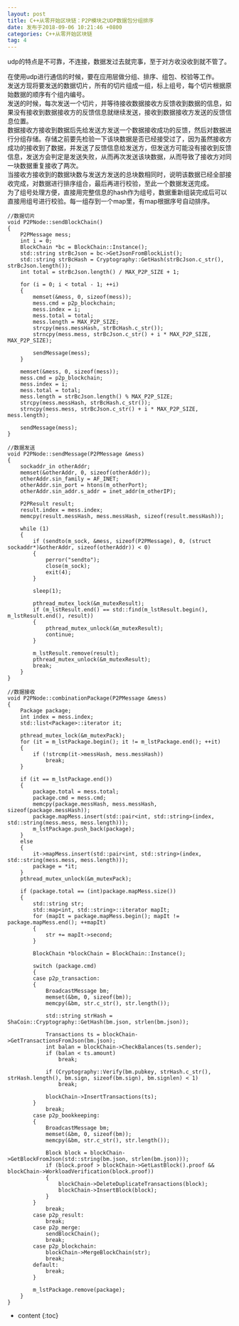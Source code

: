 ```yaml
---
layout: post
title: C++从零开始区块链：P2P模块之UDP数据包分组排序
date: 发布于2018-09-06 10:21:46 +0800
categories: C++从零开始区块链
tag: 4
---
```


udp的特点是不可靠，不连接，数据发过去就完事，至于对方收没收到就不管了。  

<!-- more -->
在使用udp进行通信的时候，要在应用层做分组、排序、组包、校验等工作。  
发送方现将要发送的数据切片，所有的切片组成一组，标上组号，每个切片根据原始数据的顺序有个组内编号。  
发送的时候，每次发送一个切片，并等待接收数据接收方反馈收到数据的信息，如果没有接收到数据接收方的反馈信息就继续发送，接收到数据接收方发送的反馈信息位置。  
数据接收方接收到数据后先给发送方发送一个数据接收成功的反馈，然后对数据进行分组存储。存储之前要先检验一下该块数据是否已经接受过了，因为虽然接收方成功的接收到了数据，并发送了反馈信息给发送方，但发送方可能没有接收到反馈信息，发送方会判定是发送失败，从而再次发送该块数据，从而导致了接收方对同一块数据重复接收了两次。  
当接收方接收到的数据块数与发送方发送的总块数相同时，说明该数据已经全部接收完成，对数据进行排序组合，最后再进行校验，至此一个数据发送完成。  
为了组号处理方便，直接用完整信息的hash作为组号，数据重新组装完成后可以直接用组号进行校验。每一组存到一个map里，有map根据序号自动排序。

    
    
    //数据切片
    void P2PNode::sendBlockChain()
    {
        P2PMessage mess;
        int i = 0;
        BlockChain *bc = BlockChain::Instance();
        std::string strBcJson = bc->GetJsonFromBlockList();
        std::string strBcHash = Cryptography::GetHash(strBcJson.c_str(), strBcJson.length());
        int total = strBcJson.length() / MAX_P2P_SIZE + 1;
    
        for (i = 0; i < total - 1; ++i)
        {
            memset(&mess, 0, sizeof(mess));
            mess.cmd = p2p_blockchain;
            mess.index = i;
            mess.total = total;
            mess.length = MAX_P2P_SIZE;
            strcpy(mess.messHash, strBcHash.c_str());
            strncpy(mess.mess, strBcJson.c_str() + i * MAX_P2P_SIZE, MAX_P2P_SIZE);
    
            sendMessage(mess);
        }
    
        memset(&mess, 0, sizeof(mess));
        mess.cmd = p2p_blockchain;
        mess.index = i;
        mess.total = total;
        mess.length = strBcJson.length() % MAX_P2P_SIZE;
        strcpy(mess.messHash, strBcHash.c_str());
        strncpy(mess.mess, strBcJson.c_str() + i * MAX_P2P_SIZE, mess.length);
    
        sendMessage(mess);
    }
    
    //数据发送
    void P2PNode::sendMessage(P2PMessage &mess)
    {
        sockaddr_in otherAddr;
        memset(&otherAddr, 0, sizeof(otherAddr));
        otherAddr.sin_family = AF_INET;
        otherAddr.sin_port = htons(m_otherPort);
        otherAddr.sin_addr.s_addr = inet_addr(m_otherIP);
    
        P2PResult result;
        result.index = mess.index;
        memcpy(result.messHash, mess.messHash, sizeof(result.messHash));
    
        while (1)
        {
            if (sendto(m_sock, &mess, sizeof(P2PMessage), 0, (struct sockaddr*)&otherAddr, sizeof(otherAddr)) < 0)
            {
                perror("sendto");
                close(m_sock);
                exit(4);
            }
    
            sleep(1);
    
            pthread_mutex_lock(&m_mutexResult);
            if (m_lstResult.end() == std::find(m_lstResult.begin(), m_lstResult.end(), result))
            {
                pthread_mutex_unlock(&m_mutexResult);
                continue;
            }
    
            m_lstResult.remove(result);
            pthread_mutex_unlock(&m_mutexResult);
            break;
        }
    }
    
    //数据接收
    void P2PNode::combinationPackage(P2PMessage &mess)
    {
        Package package;
        int index = mess.index;
        std::list<Package>::iterator it;
    
        pthread_mutex_lock(&m_mutexPack);
        for (it = m_lstPackage.begin(); it != m_lstPackage.end(); ++it)
        {
            if (!strcmp(it->messHash, mess.messHash))
                break;
        }
    
        if (it == m_lstPackage.end())
        {
            package.total = mess.total;
            package.cmd = mess.cmd;
            memcpy(package.messHash, mess.messHash, sizeof(package.messHash));
            package.mapMess.insert(std::pair<int, std::string>(index, std::string(mess.mess, mess.length)));
            m_lstPackage.push_back(package);
        }
        else
        {
            it->mapMess.insert(std::pair<int, std::string>(index, std::string(mess.mess, mess.length)));
            package = *it;
        }
        pthread_mutex_unlock(&m_mutexPack);
    
        if (package.total == (int)package.mapMess.size())
        {
            std::string str;
            std::map<int, std::string>::iterator mapIt;
            for (mapIt = package.mapMess.begin(); mapIt != package.mapMess.end(); ++mapIt)
            {
                str += mapIt->second;
            }
    
            BlockChain *blockChain = BlockChain::Instance();
    
            switch (package.cmd)
            {
            case p2p_transaction:
            {
                BroadcastMessage bm;
                memset(&bm, 0, sizeof(bm));
                memcpy(&bm, str.c_str(), str.length());
    
                std::string strHash = ShaCoin::Cryptography::GetHash(bm.json, strlen(bm.json));
    
                Transactions ts = blockChain->GetTransactionsFromJson(bm.json);
                int balan = blockChain->CheckBalances(ts.sender);
                if (balan < ts.amount)
                    break;
    
                if (Cryptography::Verify(bm.pubkey, strHash.c_str(), strHash.length(), bm.sign, sizeof(bm.sign), bm.signlen) < 1)
                    break;
    
                blockChain->InsertTransactions(ts);
            }
                break;
            case p2p_bookkeeping:
            {
                BroadcastMessage bm;
                memset(&bm, 0, sizeof(bm));
                memcpy(&bm, str.c_str(), str.length());
    
                Block block = blockChain->GetBlockFromJson(std::string(bm.json, strlen(bm.json)));
                if (block.proof > blockChain->GetLastBlock().proof && blockChain->WorkloadVerification(block.proof))
                {
                    blockChain->DeleteDuplicateTransactions(block);
                    blockChain->InsertBlock(block);
                }
            }
                break;
            case p2p_result:
                break;
            case p2p_merge:
                sendBlockChain();
                break;
            case p2p_blockchain:
                blockChain->MergeBlockChain(str);
                break;
            default:
                break;
            }
    
            m_lstPackage.remove(package);
        }
    }

* content
{:toc}


